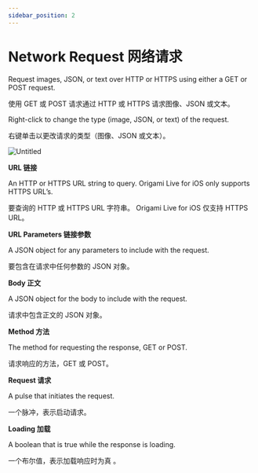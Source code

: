 ```yaml
---
sidebar_position: 2
---
```


# Network Request 网络请求

Request images, JSON, or text over HTTP or HTTPS using either a GET or POST request.

使用 GET 或 POST 请求通过 HTTP 或 HTTPS 请求图像、JSON 或文本。

Right-click to change the type (image, JSON, or text) of the request.

右键单击以更改请求的类型（图像、JSON 或文本）。

![Untitled](https://s3.us-west-2.amazonaws.com/secure.notion-static.com/098d2a8f-93ef-492e-93ae-45c0c4489920/Untitled.png?X-Amz-Algorithm=AWS4-HMAC-SHA256&X-Amz-Content-Sha256=UNSIGNED-PAYLOAD&X-Amz-Credential=AKIAT73L2G45EIPT3X45%2F20220602%2Fus-west-2%2Fs3%2Faws4_request&X-Amz-Date=20220602T164737Z&X-Amz-Expires=86400&X-Amz-Signature=12a4b3d390163f38e222111e50a9a3a32aa476aa31542ed81ada5259d2b8b308&X-Amz-SignedHeaders=host&response-content-disposition=filename%20%3D%22Untitled.png%22&x-id=GetObject)

**URL 链接**

An HTTP or HTTPS URL string to query. Origami Live for iOS only supports HTTPS URL’s.

要查询的 HTTP 或 HTTPS URL 字符串。 Origami Live for iOS 仅支持 HTTPS URL。

**URL Parameters 链接参数**

A JSON object for any parameters to include with the request.

要包含在请求中任何参数的 JSON 对象。

**Body 正文**

A JSON object for the body to include with the request.

请求中包含正文的 JSON 对象。

**Method 方法**

The method for requesting the response, GET or POST.

请求响应的方法，GET 或 POST。

**Request 请求**

A pulse that initiates the request.

一个脉冲，表示启动请求。

**Loading 加载**

A boolean that is true while the response is loading.

一个布尔值，表示加载响应时为真 。
